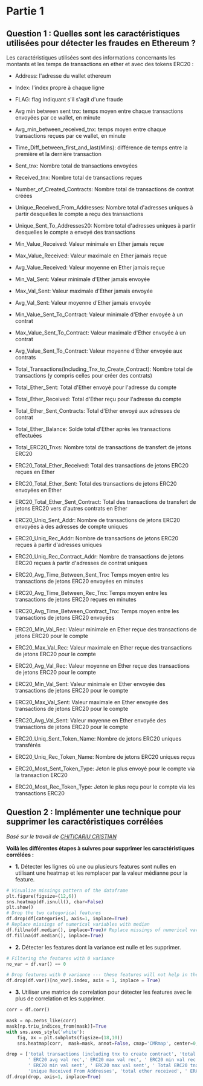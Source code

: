 # Partie 1

## Question 1 : Quelles sont les caractéristiques utilisées pour détecter les fraudes en Ethereum ?

Les caractéristiques utilisées sont des informations concernants les montants et les temps de transactions en ether et avec des tokens ERC20 :

* Address: l'adresse du wallet ethereum

* Index: l'index propre à chaque ligne

* FLAG: flag indiquant s'il s'agit d'une fraude

* Avg min between sent tnx: temps moyen entre chaque transactions envoyées par ce wallet, en minute

* Avg_min_between_received_tnx: temps moyen entre chaque transactions reçues par ce wallet, en minute

* Time_Diff_between_first_and_last(Mins): différence de temps entre la première et la dernière transaction

* Sent_tnx: Nombre total de transactions envoyées

* Received_tnx: Nombre total de transactions reçues

* Number_of_Created_Contracts: Nombre total de transactions de contrat créées

* Unique_Received_From_Addresses: Nombre total d'adresses uniques à partir desquelles le compte a reçu des transactions

* Unique_Sent_To_Addresses20: Nombre total d'adresses uniques à partir desquelles le compte a envoyé des transactions

* Min_Value_Received: Valeur minimale en Ether jamais reçue

* Max_Value_Received: Valeur maximale en Ether jamais reçue

* Avg_Value_Received: Valeur moyenne en Ether jamais reçue

* Min_Val_Sent: Valeur minimale d'Ether jamais envoyée

* Max_Val_Sent: Valeur maximale d'Ether jamais envoyée

* Avg_Val_Sent: Valeur moyenne d'Ether jamais envoyée

* Min_Value_Sent_To_Contract: Valeur minimale d'Ether envoyée à un contrat

* Max_Value_Sent_To_Contract: Valeur maximale d'Ether envoyée à un contrat

* Avg_Value_Sent_To_Contract: Valeur moyenne d'Ether envoyée aux contrats

* Total_Transactions(Including_Tnx_to_Create_Contract): Nombre total de transactions (y compris celles pour créer des contrats)

* Total_Ether_Sent: Total d'Ether envoyé pour l'adresse du compte

* Total_Ether_Received: Total d'Ether reçu pour l'adresse du compte

* Total_Ether_Sent_Contracts: Total d'Ether envoyé aux adresses de contrat

* Total_Ether_Balance: Solde total d'Ether après les transactions effectuées

* Total_ERC20_Tnxs: Nombre total de transactions de transfert de jetons ERC20

* ERC20_Total_Ether_Received: Total des transactions de jetons ERC20 reçues en Ether

* ERC20_Total_Ether_Sent: Total des transactions de jetons ERC20 envoyées en Ether

* ERC20_Total_Ether_Sent_Contract: Total des transactions de transfert de jetons ERC20 vers d'autres contrats en Ether

* ERC20_Uniq_Sent_Addr: Nombre de transactions de jetons ERC20 envoyées à des adresses de compte uniques

* ERC20_Uniq_Rec_Addr: Nombre de transactions de jetons ERC20 reçues à partir d'adresses uniques

* ERC20_Uniq_Rec_Contract_Addr: Nombre de transactions de jetons ERC20 reçues à partir d'adresses de contrat uniques

* ERC20_Avg_Time_Between_Sent_Tnx: Temps moyen entre les transactions de jetons ERC20 envoyées en minutes

* ERC20_Avg_Time_Between_Rec_Tnx: Temps moyen entre les transactions de jetons ERC20 reçues en minutes

* ERC20_Avg_Time_Between_Contract_Tnx: Temps moyen entre les transactions de jetons ERC20 envoyées

* ERC20_Min_Val_Rec: Valeur minimale en Ether reçue des transactions de jetons ERC20 pour le compte

* ERC20_Max_Val_Rec: Valeur maximale en Ether reçue des transactions de jetons ERC20 pour le compte

* ERC20_Avg_Val_Rec: Valeur moyenne en Ether reçue des transactions de jetons ERC20 pour le compte

* ERC20_Min_Val_Sent: Valeur minimale en Ether envoyée des transactions de jetons ERC20 pour le compte

* ERC20_Max_Val_Sent: Valeur maximale en Ether envoyée des transactions de jetons ERC20 pour le compte

* ERC20_Avg_Val_Sent: Valeur moyenne en Ether envoyée des transactions de jetons ERC20 pour le compte

* ERC20_Uniq_Sent_Token_Name: Nombre de jetons ERC20 uniques transférés

* ERC20_Uniq_Rec_Token_Name: Nombre de jetons ERC20 uniques reçus

* ERC20_Most_Sent_Token_Type: Jeton le plus envoyé pour le compte via la transaction ERC20

* ERC20_Most_Rec_Token_Type: Jeton le plus reçu pour le compte via les transactions ERC20

## Question 2 : Implémenter une technique pour supprimer les caractéristiques corrélées

*Basé sur le travail de [CHITICARIU CRISTIAN](https://www.kaggle.com/code/chiticariucristian/fraud-detection-ethereum-transactions)*

**Voilà les différentes étapes à suivres pour supprimer les caractéristiques corrélées :**

* **1.** Détecter les lignes où une ou plusieurs features sont nulles en utilisant une heatmap et les remplacer par la valeur médianne pour la feature.

```python
# Visualize missings pattern of the dataframe
plt.figure(figsize=(12,6))
sns.heatmap(df.isnull(), cbar=False)
plt.show()
# Drop the two categorical features
df.drop(df[categories], axis=1, inplace=True)
# Replace missings of numerical variables with median
df.fillna(df.median(), inplace=True)# Replace missings of numerical variables with median
df.fillna(df.median(), inplace=True)
```

* **2.** Détecter les features dont la variance est nulle et les supprimer.

```python
# Filtering the features with 0 variance
no_var = df.var() == 0

# Drop features with 0 variance --- these features will not help in the performance of the model
df.drop(df.var()[no_var].index, axis = 1, inplace = True)
```

* **3.** Utiliser une matrice de correlation pour détecter les features avec le plus de correlation et les supprimer.

```python
corr = df.corr()

mask = np.zeros_like(corr)
mask[np.triu_indices_from(mask)]=True
with sns.axes_style('white'):
    fig, ax = plt.subplots(figsize=(18,10))
    sns.heatmap(corr,  mask=mask, annot=False, cmap='CMRmap', center=0, linewidths=0.1, square=True)

drop = ['total transactions (including tnx to create contract', 'total ether sent contracts', 'max val sent to contract', ' ERC20 avg val rec',
        ' ERC20 avg val rec',' ERC20 max val rec', ' ERC20 min val rec', ' ERC20 uniq rec contract addr', 'max val sent', ' ERC20 avg val sent',
        ' ERC20 min val sent', ' ERC20 max val sent', ' Total ERC20 tnxs', 'avg value sent to contract', 'Unique Sent To Addresses',
        'Unique Received From Addresses', 'total ether received', ' ERC20 uniq sent token name', 'min value received', 'min val sent', ' ERC20 uniq rec addr' ]
df.drop(drop, axis=1, inplace=True)
```